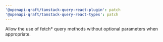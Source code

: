 ```yaml
---
'@openapi-qraft/tanstack-query-react-plugin': patch
'@openapi-qraft/tanstack-query-react-types': patch
---
```


Allow the use of fetch\* query methods without optional parameters when appropriate.
